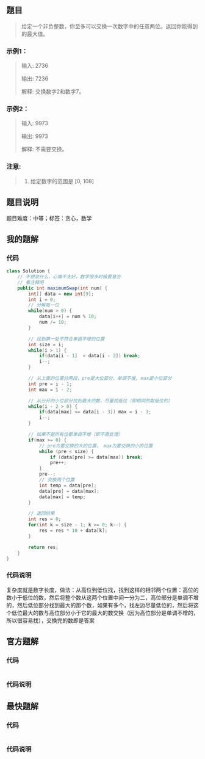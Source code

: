 ## 题目
> 给定一个非负整数，你至多可以交换一次数字中的任意两位。返回你能得到的最大值。

### 示例1：
> 输入: 2736
>
> 输出: 7236
>
> 解释: 交换数字2和数字7。

### 示例2：
> 输入: 9973
>
> 输出: 9973
>
> 解释: 不需要交换。

### 注意:
> 1. 给定数字的范围是 [0, 108]

## 题目说明
题目难度：中等；标签：贪心，数学

## 我的题解
### 代码
```java
class Solution {
    // 不想说什么，心情不太好，数学很多时候要意会
    // 看注释吧
    public int maximumSwap(int num) {
        int[] data = new int[9];
        int i = 0;
        // 分解每一位
        while(num > 0) {
            data[i++] = num % 10;
            num /= 10;
        }

        // 找到第一处不符合单调不增的位置
        int size = i;
        while(i > 1) {
            if(data[i - 1]  < data[i - 2]) break;
            i--;
        }

        // 从上面的位置分两段，pre是大位部分，单调不增, max是小位部分
        int pre = i - 1;
        int max = i - 2;

        // 从分开的小位部分找到最大的数，尽量找低位（即相同的取低位的）
        while(i - 2 > 0) {
            if(data[max] <= data[i - 3]) max = i - 3;
            i--;
        }

        // 如果不是所有位都单调不增（即不需处理）
        if(max >= 0) {
            // pre为要交换的大的位置， max为要交换的小的位置
            while (pre < size) {
                if (data[pre] >= data[max]) break;
                pre++;
            }
            pre--;
            // 交换两个位置
            int temp = data[pre];
            data[pre] = data[max];
            data[max] = temp;
        }

        // 返回结果
        int res = 0;
        for(int k = size - 1; k >= 0; k--) {
            res = res * 10 + data[k];
        }

        return res;
    }
}
```
### 代码说明
复杂度就是数字长度，做法：从高位到低位找，找到这样的相邻两个位置：高位的数小于低位的数，然后将整个数从这两个位置中间一分为二，高位部分是单调不增的，然后低位部分找到最大的那个数，如果有多个，找左边尽量低位的，然后将这个低位最大的数与高位部分小于它的最大的数交换（因为高位部分是单调不增的，所以很容易找），交换完的数即是答案

## 官方题解
### 代码
```java
```
### 代码说明

## 最快题解
### 代码
```java
```
### 代码说明

